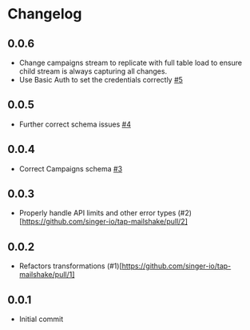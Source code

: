 # Changelog
## 0.0.6
  * Change campaigns stream to replicate with full table load to ensure child stream is always capturing all changes.
  * Use Basic Auth to set the credentials correctly [#5](https://github.com/singer-io/tap-mailshake/pull/5/files)
## 0.0.5
  * Further correct schema issues [#4](https://github.com/singer-io/tap-mailshake/pull/4)
  
## 0.0.4
  * Correct Campaigns schema [#3](https://github.com/singer-io/tap-mailshake/pull/3)

## 0.0.3
  * Properly handle API limits and other error types (#2)[https://github.com/singer-io/tap-mailshake/pull/2]

## 0.0.2
  * Refactors transformations (#1)[https://github.com/singer-io/tap-mailshake/pull/1]

## 0.0.1
  * Initial commit
